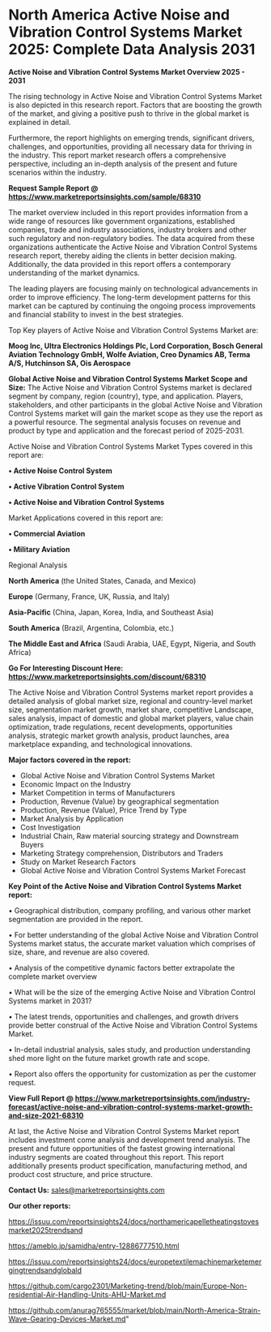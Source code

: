 # North America Active Noise and Vibration Control Systems Market 2025: Complete Data Analysis 2031

<Strong> Active Noise and Vibration Control Systems Market Overview 2025 - 2031</strong>

The rising technology in Active Noise and Vibration Control Systems Market is also depicted in this research report. Factors that are boosting the growth of the market, and giving a positive push to thrive in the global market is explained in detail.

Furthermore, the report highlights on emerging trends, significant drivers, challenges, and opportunities, providing all necessary data for thriving in the industry. This report market research offers a comprehensive perspective, including an in-depth analysis of the present and future scenarios within the industry.

<strong>Request Sample Report @ <a href=https://www.marketreportsinsights.com/sample/68310>https://www.marketreportsinsights.com/sample/68310</a></strong>

The market overview included in this report provides information from a wide range of resources like government organizations, established companies, trade and industry associations, industry brokers and other such regulatory and non-regulatory bodies. The data acquired from these organizations authenticate the Active Noise and Vibration Control Systems research report, thereby aiding the clients in better decision making. Additionally, the data provided in this report offers a contemporary understanding of the market dynamics.

The leading players are focusing mainly on technological advancements in order to improve efficiency. The long-term development patterns for this market can be captured by continuing the ongoing process improvements and financial stability to invest in the best strategies.

Top Key players of Active Noise and Vibration Control Systems Market are:

<strong>Moog Inc, Ultra Electronics Holdings Plc, Lord Corporation, Bosch General Aviation Technology GmbH, Wolfe Aviation, Creo Dynamics AB, Terma A/S, Hutchinson SA, Ois Aerospace</strong>

<strong><b>Global Active Noise and Vibration Control Systems Market Scope and Size:</b></strong>
The Active Noise and Vibration Control Systems market is declared segment by company, region (country), type, and application. Players, stakeholders, and other participants in the global Active Noise and Vibration Control Systems market will gain the market scope as they use the report as a powerful resource. The segmental analysis focuses on revenue and product by type and application and the forecast period of 2025-2031.

Active Noise and Vibration Control Systems Market Types covered in this report are:

<strong>• Active Noise Control System

• Active Vibration Control System

• Active Noise and Vibration Control Systems</strong>

Market Applications covered in this report are:

<strong>• Commercial Aviation

• Military Aviation</strong> 

Regional Analysis

<strong>North America</strong> (the United States, Canada, and Mexico)

<strong>Europe</strong> (Germany, France, UK, Russia, and Italy)

<strong>Asia-Pacific</strong> (China, Japan, Korea, India, and Southeast Asia)

<strong>South America</strong> (Brazil, Argentina, Colombia, etc.)

<strong>The Middle East and Africa</strong> (Saudi Arabia, UAE, Egypt, Nigeria, and South Africa)

<strong>Go For Interesting Discount Here: <a href=https://www.marketreportsinsights.com/discount/68310>https://www.marketreportsinsights.com/discount/68310</a></strong>

The Active Noise and Vibration Control Systems market report provides a detailed analysis of global market size, regional and country-level market size, segmentation market growth, market share, competitive Landscape, sales analysis, impact of domestic and global market players, value chain optimization, trade regulations, recent developments, opportunities analysis, strategic market growth analysis, product launches, area marketplace expanding, and technological innovations.

<strong><b>Major factors covered in the report:</b></strong>
<ul>
  <li>Global Active Noise and Vibration Control Systems Market </li>
  <li>Economic Impact on the Industry</li>
  <li>Market Competition in terms of Manufacturers</li>
  <li>Production, Revenue (Value) by geographical segmentation</li>
  <li>Production, Revenue (Value), Price Trend by Type</li>
  <li>Market Analysis by Application</li>
  <li>Cost Investigation</li>
  <li>Industrial Chain, Raw material sourcing strategy and Downstream Buyers</li>
  <li>Marketing Strategy comprehension, Distributors and Traders</li>
  <li>Study on Market Research Factors</li>
  <li>Global Active Noise and Vibration Control Systems Market Forecast</li>
</ul>

<strong><b>Key Point of the Active Noise and Vibration Control Systems Market report:</b></strong>

• Geographical distribution, company profiling, and various other market segmentation are provided in the report.

• For better understanding of the global Active Noise and Vibration Control Systems market status, the accurate market valuation which comprises of size, share, and revenue are also covered.

• Analysis of the competitive dynamic factors better extrapolate the complete market overview

• What will be the size of the emerging Active Noise and Vibration Control Systems market in 2031?

• The latest trends, opportunities and challenges, and growth drivers provide better construal of the Active Noise and Vibration Control Systems Market.

• In-detail industrial analysis, sales study, and production understanding shed more light on the future market growth rate and scope.

• Report also offers the opportunity for customization as per the customer request.

<strong><b>View Full Report @ <a href=https://www.marketreportsinsights.com/industry-forecast/active-noise-and-vibration-control-systems-market-growth-and-size-2021-68310>https://www.marketreportsinsights.com/industry-forecast/active-noise-and-vibration-control-systems-market-growth-and-size-2021-68310</a></b></strong>


At last, the Active Noise and Vibration Control Systems Market report includes investment come analysis and development trend analysis. The present and future opportunities of the fastest growing international industry segments are coated throughout this report. This report additionally presents product specification, manufacturing method, and product cost structure, and price structure.

<strong>Contact Us:</strong>
sales@marketreportsinsights.com

<strong>Our other reports:</strong>

<a href=https://issuu.com/reportsinsights24/docs/northamericapelletheatingstovesmarket2025trendsand>https://issuu.com/reportsinsights24/docs/northamericapelletheatingstovesmarket2025trendsand</a>

<a href=https://ameblo.jp/samidha/entry-12886777510.html>https://ameblo.jp/samidha/entry-12886777510.html</a>

<a href=https://issuu.com/reportsinsights24/docs/europetextilemachinemarketemergingtrendsandglobald>https://issuu.com/reportsinsights24/docs/europetextilemachinemarketemergingtrendsandglobald</a>

<a href=https://github.com/cargo2301/Marketing-trend/blob/main/Europe-Non-residential-Air-Handling-Units-AHU-Market.md>https://github.com/cargo2301/Marketing-trend/blob/main/Europe-Non-residential-Air-Handling-Units-AHU-Market.md</a>

<a href=https://github.com/anurag765555/market/blob/main/North-America-Strain-Wave-Gearing-Devices-Market.md>https://github.com/anurag765555/market/blob/main/North-America-Strain-Wave-Gearing-Devices-Market.md</a>"
